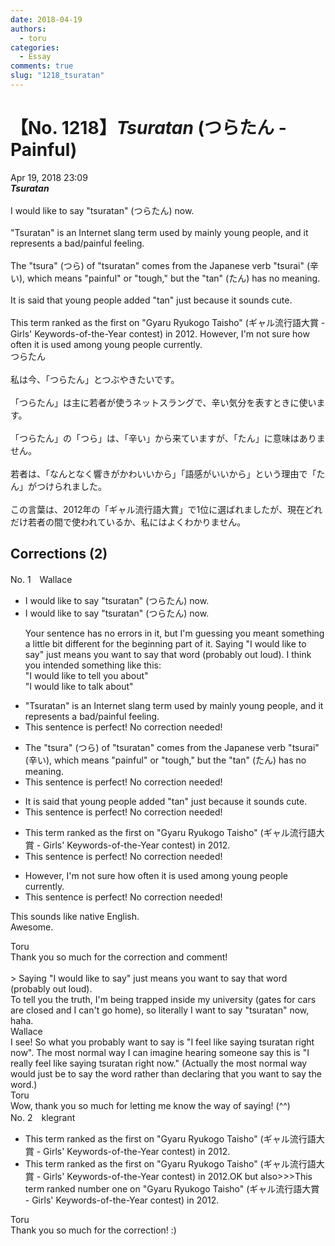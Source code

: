 ```yaml
---
date: 2018-04-19
authors:
  - toru
categories:
  - Essay
comments: true
slug: "1218_tsuratan"
---
```


# 【No. 1218】<strong><em>Tsuratan</em></strong> (つらたん - Painful)
<div class="date">Apr 19, 2018 23:09</div>
<div id="post"><div id="body_show_ori">
<strong><em>Tsuratan</em></strong><br/><br/>I would like to say "tsuratan" (つらたん) now.<br/><br/>"Tsuratan" is an Internet slang term used by mainly young people, and it represents a bad/painful feeling.<br/><br/>The "tsura" (つら) of "tsuratan" comes from the Japanese verb "tsurai" (辛い), which means "painful" or "tough," but the "tan" (たん) has no meaning.<br/><br/>It is said that young people added "tan" just because it sounds cute.<br/><br/>This term ranked as the first on "Gyaru Ryukogo Taisho" (ギャル流行語大賞 - Girls' Keywords-of-the-Year contest) in 2012. However, I'm not sure how often it is used among young people currently.
</div></div>

<!-- more -->

<div id="post_ja"><div id="body_show_mo">
つらたん<br/><br/>私は今、「つらたん」とつぶやきたいです。<br/><br/>「つらたん」は主に若者が使うネットスラングで、辛い気分を表すときに使います。<br/><br/>「つらたん」の「つら」は、「辛い」から来ていますが、「たん」に意味はありません。<br/><br/>若者は、「なんとなく響きがかわいいから」「語感がいいから」という理由で「たん」がつけられました。<br/><br/>この言葉は、2012年の「ギャル流行語大賞」で1位に選ばれましたが、現在どれだけ若者の間で使われているか、私にはよくわかりません。
</div></div>

## Corrections (2)
<div id="block"><div class="first_name"> No. 1　<span class="just_name">Wallace</span></div><div id="block2">
<ul class="correction_field">
<li class="incorrect">I would like to say "tsuratan" (つらたん) now.</li>
<li class="corrected correct">
I would like to say "tsuratan" (つらたん) now.
<p class="correction_comment">Your sentence has no errors in it, but I'm guessing you meant something a little bit different for the beginning part of it. Saying "I would like to say" just means you want to say that word (probably out loud). I think you intended something like this:<br/>"I would like to tell you about"<br/>"I would like to talk about"</p>
</li>
</ul>
<ul class="correction_field">
<li class="incorrect">"Tsuratan" is an Internet slang term used by mainly young people, and it represents a bad/painful feeling.</li>
<li class="corrected perfect">This sentence is perfect! No correction needed!</li>
</ul>
<ul class="correction_field">
<li class="incorrect">The "tsura" (つら) of "tsuratan" comes from the Japanese verb "tsurai" (辛い), which means "painful" or "tough," but the "tan" (たん) has no meaning.</li>
<li class="corrected perfect">This sentence is perfect! No correction needed!</li>
</ul>
<ul class="correction_field">
<li class="incorrect">It is said that young people added "tan" just because it sounds cute.</li>
<li class="corrected perfect">This sentence is perfect! No correction needed!</li>
</ul>
<ul class="correction_field">
<li class="incorrect">This term ranked as the first on "Gyaru Ryukogo Taisho" (ギャル流行語大賞 - Girls' Keywords-of-the-Year contest) in 2012.</li>
<li class="corrected perfect">This sentence is perfect! No correction needed!</li>
</ul>
<ul class="correction_field">
<li class="incorrect">However, I'm not sure how often it is used among young people currently.</li>
<li class="corrected perfect">This sentence is perfect! No correction needed!</li>
</ul>
<p class="comment_small">
 This sounds like native English.
 <br/>
 Awesome.
</p>

</div><div class="name"><span class="just_name">Toru</span><br>
Thank you so much for the correction and comment!<br/><br/>&gt; Saying "I would like to say" just means you want to say that word (probably out loud). <br/>To tell you the truth, I'm being trapped inside my university (gates for cars are closed and I can't go home), so literally I want to say "tsuratan" now, haha.
</div>
<div class="name"><span class="just_name">Wallace</span><br>
I see! So what you probably want to say is "I feel like saying tsuratan right now". The most normal way I can imagine hearing someone say this is "I really feel like saying tsuratan right now." (Actually the most normal way would just be to say the word rather than declaring that you want to say the word.)
</div>
<div class="name"><span class="just_name">Toru</span><br>
Wow, thank you so much for letting me know the way of saying! (^^)
</div>
</div>
<div id="block"><div class="first_name"> No. 2　<span class="just_name">klegrant</span></div><div id="block2">
<ul class="correction_field">
<li class="incorrect">This term ranked as the first on "Gyaru Ryukogo Taisho" (ギャル流行語大賞 - Girls' Keywords-of-the-Year contest) in 2012.</li>
<li class="corrected correct">
This term ranked as the first on "Gyaru Ryukogo Taisho" (ギャル流行語大賞 - Girls' Keywords-of-the-Year contest) in 2012.OK but also&gt;&gt;&gt;This term ranked number one on "Gyaru Ryukogo Taisho" (ギャル流行語大賞 - Girls' Keywords-of-the-Year contest) in 2012.
</li>
</ul>
</div><div class="name"><span class="just_name">Toru</span><br>
Thank you so much for the correction! :)
</div>
</div>

